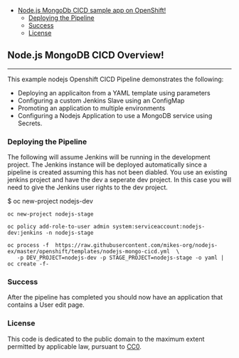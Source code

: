 

<!-- toc -->

- [Node.js MongoDb CICD sample app on OpenShift!](#node.s-mongodb-cicd-verview)
  * [Deploying the Pipeline](#deploy-pipeline)
  * [Success](#success)
  * [License](#license)

<!-- tocstop -->

## Node.js MongoDB CICD Overview!
-----------------

This example nodejs Openshift CICD Pipeline demonstrates the following:
* Deploying an applicaiton from a YAML template using parameters
* Configuring a custom Jenkins Slave using an ConfigMap
* Promoting an application to multiple environments
* Configuring a Nodejs Application to use a MongoDB service using Secrets.


### Deploying the Pipeline 
The following will assume Jenkins will be running in the development project.  The Jenkins instance will be deployed automatically since a pipeline is created assuming this has not been diabled.  You use an existing jenkins project and have the dev a seperate dev project.  In this case you will need to give the Jenkins user rights to the dev project.

  $ oc new-project nodejs-dev

    oc new-project nodejs-stage

    oc policy add-role-to-user admin system:serviceaccount:nodejs-dev:jenkins -n nodejs-stage

    oc process -f  https://raw.githubusercontent.com/mikes-org/nodejs-ex/master/openshift/templates/nodejs-mongo-cicd.yml  \
       -p DEV_PROJECT=nodejs-dev -p STAGE_PROJECT=nodejs-stage -o yaml | oc create -f-

### Success

After the pipeline has completed you should now have an application that contains a User edit page.


### License

This code is dedicated to the public domain to the maximum extent permitted by applicable law, pursuant to [CC0](http://creativecommons.org/publicdomain/zero/1.0/).

